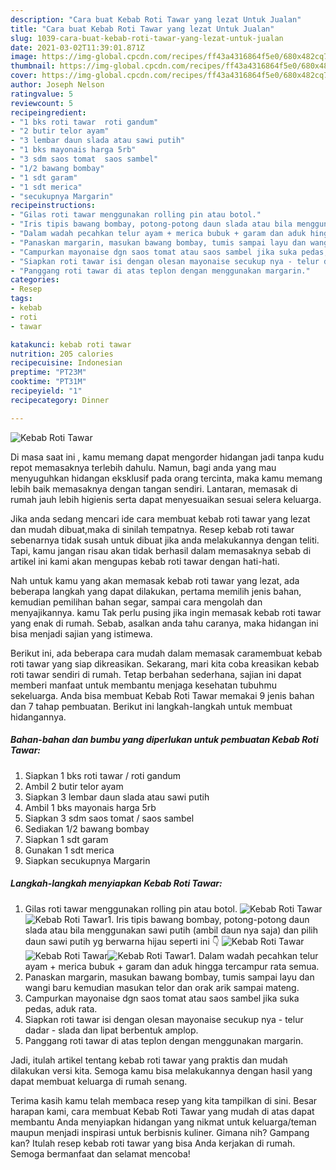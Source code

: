 ```yaml
---
description: "Cara buat Kebab Roti Tawar yang lezat Untuk Jualan"
title: "Cara buat Kebab Roti Tawar yang lezat Untuk Jualan"
slug: 1039-cara-buat-kebab-roti-tawar-yang-lezat-untuk-jualan
date: 2021-03-02T11:39:01.871Z
image: https://img-global.cpcdn.com/recipes/ff43a4316864f5e0/680x482cq70/kebab-roti-tawar-foto-resep-utama.jpg
thumbnail: https://img-global.cpcdn.com/recipes/ff43a4316864f5e0/680x482cq70/kebab-roti-tawar-foto-resep-utama.jpg
cover: https://img-global.cpcdn.com/recipes/ff43a4316864f5e0/680x482cq70/kebab-roti-tawar-foto-resep-utama.jpg
author: Joseph Nelson
ratingvalue: 5
reviewcount: 5
recipeingredient:
- "1 bks roti tawar  roti gandum"
- "2 butir telor ayam"
- "3 lembar daun slada atau sawi putih"
- "1 bks mayonais harga 5rb"
- "3 sdm saos tomat  saos sambel"
- "1/2 bawang bombay"
- "1 sdt garam"
- "1 sdt merica"
- "secukupnya Margarin"
recipeinstructions:
- "Gilas roti tawar menggunakan rolling pin atau botol."
- "Iris tipis bawang bombay, potong-potong daun slada atau bila menggunakan sawi putih (ambil daun nya saja) dan pilih daun sawi putih yg berwarna hijau seperti ini 👇"
- "Dalam wadah pecahkan telur ayam + merica bubuk + garam dan aduk hingga tercampur rata semua."
- "Panaskan margarin, masukan bawang bombay, tumis sampai layu dan wangi baru kemudian masukan telor dan orak arik sampai mateng."
- "Campurkan mayonaise dgn saos tomat atau saos sambel jika suka pedas, aduk rata."
- "Siapkan roti tawar isi dengan olesan mayonaise secukup nya - telur dadar - slada dan lipat berbentuk amplop."
- "Panggang roti tawar di atas teplon dengan menggunakan margarin."
categories:
- Resep
tags:
- kebab
- roti
- tawar

katakunci: kebab roti tawar 
nutrition: 205 calories
recipecuisine: Indonesian
preptime: "PT23M"
cooktime: "PT31M"
recipeyield: "1"
recipecategory: Dinner

---
```



![Kebab Roti Tawar](https://img-global.cpcdn.com/recipes/ff43a4316864f5e0/680x482cq70/kebab-roti-tawar-foto-resep-utama.jpg)

Di masa  saat ini , kamu memang dapat mengorder hidangan jadi tanpa kudu repot memasaknya terlebih dahulu. Namun, bagi anda yang mau menyuguhkan hidangan eksklusif pada orang tercinta, maka kamu memang lebih baik memasaknya dengan tangan sendiri. Lantaran, memasak di rumah jauh lebih higienis serta dapat menyesuaikan sesuai selera keluarga.

Jika anda sedang mencari ide cara membuat kebab roti tawar yang lezat dan mudah dibuat,maka di sinilah tempatnya. Resep kebab roti tawar  sebenarnya tidak susah untuk dibuat jika anda melakukannya dengan teliti. Tapi, kamu jangan risau akan tidak berhasil dalam memasaknya 
sebab di artikel ini kami akan mengupas kebab roti tawar dengan hati-hati.  



Nah untuk kamu yang akan memasak kebab roti tawar yang lezat, ada beberapa langkah yang dapat dilakukan, pertama memilih jenis bahan, kemudian pemilihan bahan segar, sampai cara mengolah dan menyajikannya. kamu Tak perlu pusing jika ingin memasak kebab roti tawar yang enak di rumah. Sebab, asalkan anda  tahu caranya, maka hidangan ini bisa menjadi sajian yang istimewa.

Berikut ini, ada beberapa cara mudah dalam memasak caramembuat kebab roti tawar yang siap dikreasikan. Sekarang, mari kita coba kreasikan kebab roti tawar sendiri di rumah. Tetap berbahan sederhana, sajian ini dapat memberi manfaat untuk membantu menjaga kesehatan tubuhmu sekeluarga. Anda bisa membuat Kebab Roti Tawar memakai 9 jenis bahan dan 7 tahap pembuatan. Berikut ini langkah-langkah untuk membuat hidangannya.

<!--inarticleads1-->

##### Bahan-bahan dan bumbu yang diperlukan untuk pembuatan Kebab Roti Tawar:

1. Siapkan 1 bks roti tawar / roti gandum
1. Ambil 2 butir telor ayam
1. Siapkan 3 lembar daun slada atau sawi putih
1. Ambil 1 bks mayonais harga 5rb
1. Siapkan 3 sdm saos tomat / saos sambel
1. Sediakan 1/2 bawang bombay
1. Siapkan 1 sdt garam
1. Gunakan 1 sdt merica
1. Siapkan secukupnya Margarin




<!--inarticleads2-->

##### Langkah-langkah menyiapkan Kebab Roti Tawar:

1. Gilas roti tawar menggunakan rolling pin atau botol.
<img src="https://img-global.cpcdn.com/steps/1803b06d0fa24f53/160x128cq70/kebab-roti-tawar-langkah-memasak-1-foto.jpg" alt="Kebab Roti Tawar"><img src="https://img-global.cpcdn.com/steps/5d1fc0c7088af22c/160x128cq70/kebab-roti-tawar-langkah-memasak-1-foto.jpg" alt="Kebab Roti Tawar">1. Iris tipis bawang bombay, potong-potong daun slada atau bila menggunakan sawi putih (ambil daun nya saja) dan pilih daun sawi putih yg berwarna hijau seperti ini 👇
<img src="https://img-global.cpcdn.com/steps/e1118e12dad04063/160x128cq70/kebab-roti-tawar-langkah-memasak-2-foto.jpg" alt="Kebab Roti Tawar"><img src="https://img-global.cpcdn.com/steps/574c844b1bd19028/160x128cq70/kebab-roti-tawar-langkah-memasak-2-foto.jpg" alt="Kebab Roti Tawar"><img src="https://img-global.cpcdn.com/steps/9cd4f2c01c32b507/160x128cq70/kebab-roti-tawar-langkah-memasak-2-foto.jpg" alt="Kebab Roti Tawar">1. Dalam wadah pecahkan telur ayam + merica bubuk + garam dan aduk hingga tercampur rata semua.
1. Panaskan margarin, masukan bawang bombay, tumis sampai layu dan wangi baru kemudian masukan telor dan orak arik sampai mateng.
1. Campurkan mayonaise dgn saos tomat atau saos sambel jika suka pedas, aduk rata.
1. Siapkan roti tawar isi dengan olesan mayonaise secukup nya - telur dadar - slada dan lipat berbentuk amplop.
1. Panggang roti tawar di atas teplon dengan menggunakan margarin.




Jadi, itulah artikel tentang  kebab roti tawar  yang praktis dan mudah dilakukan versi kita. Semoga kamu bisa melakukannya dengan hasil yang dapat membuat keluarga di rumah senang. 

Terima kasih kamu telah membaca resep yang kita tampilkan di sini. Besar harapan kami, cara membuat  Kebab Roti Tawar yang mudah di atas dapat membantu Anda menyiapkan hidangan yang nikmat untuk keluarga/teman maupun menjadi inspirasi untuk berbisnis kuliner. Gimana nih? Gampang kan? Itulah resep kebab roti tawar yang bisa Anda kerjakan di rumah. Semoga bermanfaat dan selamat mencoba!

